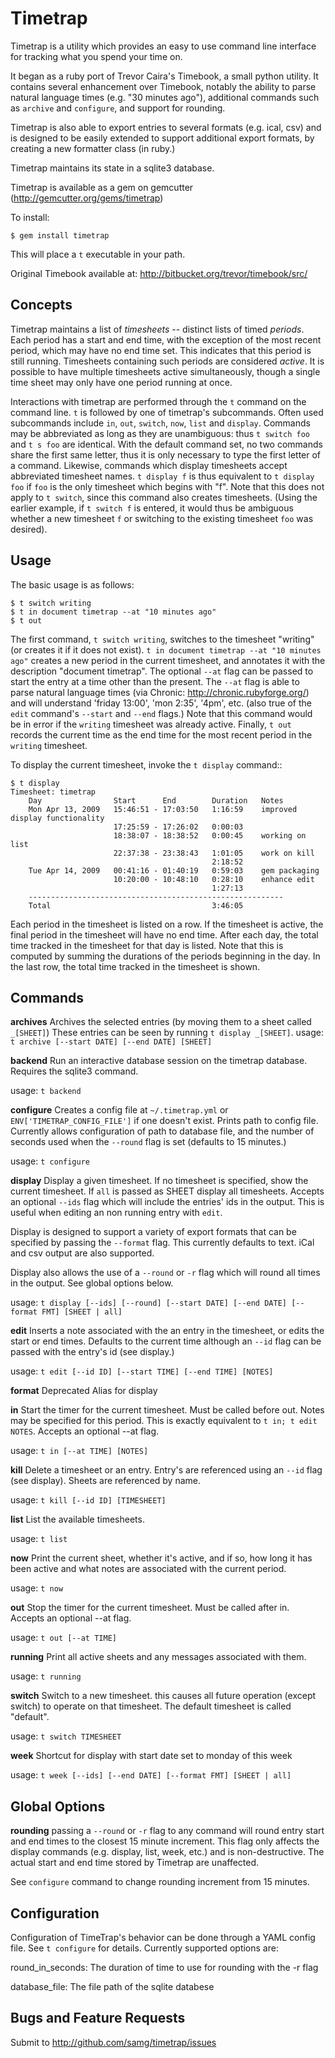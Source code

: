 Timetrap
========

Timetrap is a utility which provides an easy to use command line interface for
tracking what you spend your time on.

It began as a ruby port of Trevor Caira's Timebook, a small python utility.  It
contains several enhancement over Timebook, notably the ability to parse
natural language times (e.g. "30 minutes ago"), additional commands such as
`archive` and `configure`, and support for rounding.

Timetrap is also able to export entries to several formats (e.g. ical, csv) and
is designed to be easily extended to support additional export formats, by
creating a new formatter class (in ruby.)

Timetrap maintains its state in a sqlite3 database.

Timetrap is available as a gem on gemcutter (http://gemcutter.org/gems/timetrap)

To install:

    $ gem install timetrap

This will place a ``t`` executable in your path.

Original Timebook available at:
http://bitbucket.org/trevor/timebook/src/


Concepts
--------

Timetrap maintains a list of *timesheets* -- distinct lists of timed *periods*.
Each period has a start and end time, with the exception of the most recent
period, which may have no end time set. This indicates that this period is
still running. Timesheets containing such periods are considered *active*. It
is possible to have multiple timesheets active simultaneously, though a single
time sheet may only have one period running at once.

Interactions with timetrap are performed through the ``t`` command on the
command line. ``t`` is followed by one of timetrap's subcommands.  Often used
subcommands include ``in``, ``out``, ``switch``, ``now``, ``list`` and
``display``. Commands may be abbreviated as long as they are unambiguous: thus
``t switch foo`` and ``t s foo`` are identical.  With the default command set,
no two commands share the first same letter, thus it is only necessary to type
the first letter of a command.  Likewise, commands which display timesheets
accept abbreviated timesheet names. ``t display f`` is thus equivalent to ``t
display foo`` if ``foo`` is the only timesheet which begins with "f". Note that
this does not apply to ``t switch``, since this command also creates
timesheets.  (Using the earlier example, if ``t switch f`` is entered, it would
thus be ambiguous whether a new timesheet ``f`` or switching to the existing
timesheet ``foo`` was desired).

Usage
-----

The basic usage is as follows:

    $ t switch writing
    $ t in document timetrap --at "10 minutes ago"
    $ t out

The first command, ``t switch writing``, switches to the timesheet "writing"
(or creates it if it does not exist). ``t in document timetrap --at "10 minutes
ago"`` creates a new period in the current timesheet, and annotates it with the
description "document timetrap". The optional ``--at`` flag can be passed to start
the entry at a time other than the present.  The ``--at`` flag is able to parse
natural language times (via Chronic: http://chronic.rubyforge.org/) and will
understand 'friday 13:00', 'mon 2:35', '4pm', etc. (also true of the ``edit``
command's ``--start`` and ``--end`` flags.)  Note that this command would be in
error if the ``writing`` timesheet was already active.  Finally, ``t out``
records the current time as the end time for the most recent period in the
``writing`` timesheet.

To display the current timesheet, invoke the ``t display`` command::

    $ t display
    Timesheet: timetrap
        Day                Start      End        Duration   Notes
        Mon Apr 13, 2009   15:46:51 - 17:03:50   1:16:59    improved display functionality
                           17:25:59 - 17:26:02   0:00:03
                           18:38:07 - 18:38:52   0:00:45    working on list
                           22:37:38 - 23:38:43   1:01:05    work on kill
                                                 2:18:52
        Tue Apr 14, 2009   00:41:16 - 01:40:19   0:59:03    gem packaging
                           10:20:00 - 10:48:10   0:28:10    enhance edit
                                                 1:27:13
        ---------------------------------------------------------
        Total                                    3:46:05

Each period in the timesheet is listed on a row. If the timesheet is active,
the final period in the timesheet will have no end time. After each day, the
total time tracked in the timesheet for that day is listed. Note that this is
computed by summing the durations of the periods beginning in the day. In the
last row, the total time tracked in the timesheet is shown.

Commands
--------
**archives**
  Archives the selected entries (by moving them to a sheet called ``_[SHEET]``)
  These entries can be seen by running ``t display _[SHEET]``.
  usage: ``t archive [--start DATE] [--end DATE] [SHEET]``

**backend**
  Run an interactive database session on the timetrap database. Requires the
  sqlite3 command.

  usage: ``t backend``

**configure**
  Creates a config file at  ``~/.timetrap.yml`` or ``ENV['TIMETRAP_CONFIG_FILE']`` if
  one doesn't exist.  Prints path to config file.  Currently allows configuration
  of path to database file, and the number of seconds used when the `--round`
  flag is set (defaults to 15 minutes.)

  usage: ``t configure``

**display**
  Display a given timesheet. If no timesheet is specified, show the current
  timesheet. If ``all`` is passed as SHEET display all timesheets. Accepts
  an optional ``--ids`` flag which will include the entries' ids in the output.
  This is useful when editing an non running entry with ``edit``.

  Display is designed to support a variety of export formats that can be
  specified by passing the ``--format`` flag.  This currently defaults to
  text.  iCal and csv output are also supported.

  Display also allows the use of a ``--round`` or ``-r`` flag which will round
  all times in the output. See global options below.

  usage: ``t display [--ids] [--round] [--start DATE] [--end DATE] [--format FMT] [SHEET | all]``

**edit**
  Inserts a note associated with the an entry in the timesheet, or edits the
  start or end times.  Defaults to the current time although an ``--id`` flag can
  be passed with the entry's id (see display.)

  usage: ``t edit [--id ID] [--start TIME] [--end TIME] [NOTES]``

**format**
  Deprecated
  Alias for display

**in**
  Start the timer for the current timesheet. Must be called before out.  Notes
  may be specified for this period. This is exactly equivalent to
  ``t in; t edit NOTES``. Accepts an optional --at flag.

  usage: ``t in [--at TIME] [NOTES]``

**kill**
  Delete a timesheet or an entry.  Entry's are referenced using an ``--id``
  flag (see display).  Sheets are referenced by name.

  usage: ``t kill [--id ID] [TIMESHEET]``

**list**
  List the available timesheets.

  usage: ``t list``

**now**
  Print the current sheet, whether it's active, and if so, how long it has been
  active and what notes are associated with the current period.

  usage: ``t now``

**out**
  Stop the timer for the current timesheet. Must be called after in. Accepts an
  optional --at flag.

  usage: ``t out [--at TIME]``

**running**
  Print all active sheets and any messages associated with them.

  usage: ``t running``

**switch**
  Switch to a new timesheet. this causes all future operation (except switch)
  to operate on that timesheet. The default timesheet is called "default".

  usage: ``t switch TIMESHEET``

**week**
  Shortcut for display with start date set to monday of this week

  usage: ``t week [--ids] [--end DATE] [--format FMT] [SHEET | all]``

Global Options
--------

**rounding**
  passing a ``--round`` or ``-r`` flag to any command will round entry start
  and end times to the closest 15 minute increment.  This flag only affects the
  display commands (e.g. display, list, week, etc.) and is non-destructive.
  The actual start and end time stored by Timetrap are unaffected.

  See `configure` command to change rounding increment from 15 minutes.

Configuration
--------

Configuration of TimeTrap's behavior can be done through a YAML config file.
See ``t configure`` for details.  Currently supported options are:

 round_in_seconds: The duration of time to use for rounding with the -r flag

 database_file: The file path of the sqlite databese

Bugs and Feature Requests
--------
Submit to http://github.com/samg/timetrap/issues
